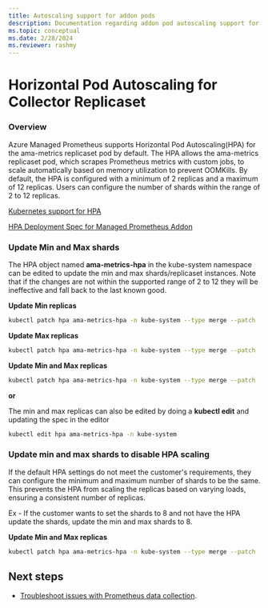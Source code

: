 ```yaml
---
title: Autoscaling support for addon pods
description: Documentation regarding addon pod autoscaling support for Azure Managed Prometheus
ms.topic: conceptual
ms.date: 2/28/2024
ms.reviewer: rashmy
---
```


# Horizontal Pod Autoscaling for Collector Replicaset

### Overview
Azure Managed Prometheus supports Horizontal Pod Autoscaling(HPA) for the ama-metrics replicaset pod by default. 
The HPA allows the ama-metrics replicaset pod, which scrapes Prometheus metrics with custom jobs, to scale automatically based on memory utilization to prevent OOMKills. By default, the HPA is configured with a minimum of 2 replicas and a maximum of 12 replicas. Users can configure the number of shards within the range of 2 to 12 replicas.

[Kubernetes support for HPA](https://kubernetes.io/docs/tasks/run-application/horizontal-pod-autoscale/) 

[HPA Deployment Spec for Managed Prometheus Addon](https://github.com/Azure/prometheus-collector/blob/main/otelcollector/deploy/addon-chart/azure-monitor-metrics-addon/templates/ama-metrics-collector-hpa.yaml)

### Update Min and Max shards
The HPA object named **ama-metrics-hpa** in the kube-system namespace can be edited to update the min and max shards/replicaset instances.
Note that if the changes are not within the supported range of 2 to 12 they will be ineffective and fall back to the last known good.

**Update Min replicas**
```bash
kubectl patch hpa ama-metrics-hpa -n kube-system --type merge --patch '{"spec": {"minReplicas": 4}}'
```

**Update Max replicas**
```bash
kubectl patch hpa ama-metrics-hpa -n kube-system --type merge --patch '{"spec": {"maxReplicas": 10}}'
```

**Update Min and Max replicas**
```bash
kubectl patch hpa ama-metrics-hpa -n kube-system --type merge --patch '{"spec": {"minReplicas": 3, "maxReplicas": 10}}'
```

**or**

The min and max replicas can also be edited by doing a **kubectl edit** and updating the spec in the editor
```bash
kubectl edit hpa ama-metrics-hpa -n kube-system
```

### Update min and max shards to disable HPA scaling
If the default HPA settings do not meet the customer's requirements, they can configure the minimum and maximum number of shards to be the same.
This prevents the HPA from scaling the replicas based on varying loads, ensuring a consistent number of replicas.

Ex - If the customer wants to set the shards to 8 and not have the HPA update the shards, update the min and max shards to 8.

**Update Min and Max replicas**
```bash
kubectl patch hpa ama-metrics-hpa -n kube-system --type merge --patch '{"spec": {"minReplicas": 8, "maxReplicas": 8}}'
```

## Next steps

* [Troubleshoot issues with Prometheus data collection](prometheus-metrics-troubleshoot.md).
